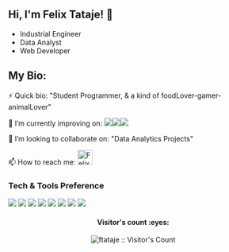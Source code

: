 ## Hi, I'm Felix Tataje! 👋

+ Industrial Engineer
+ Data Analyst
+ Web Developer

<html>

<h2>My Bio:</h2>
<p>
	⚡ Quick bio:                    "Student Programmer, & a kind of foodLover-gamer-animalLover"
</p>
<p>
	🔭 I’m currently improving on:        <img src="https://img.shields.io/badge/-C%20-659ad2?style=flat&logo=c%2B%2B&logoColor=ffffff"><img src="https://img.shields.io/badge/-Python-black?style=flat&logo=python&logoColor=white"><img src="https://img.shields.io/github/downloads/ftataje/prueba-UDD/total?color=yellow&label=Power%20Bi&logo=power%20bi&logoColor=yellow&style=plastic">
</p>
<p>
	👯 I’m looking to collaborate on: "Data Analytics Projects"
</p>
<p>
	📫 How to reach me:               <a href="https://www.linkedin.com/in/felix-alexander-tataje-requena-283a988b/">
		<img src="https://www.vectorlogo.zone/logos/linkedin/linkedin-icon.svg" alt="Felix Tataje Requena's LinkedIn Profile" height="30" width="30">
		</a>
</p>

### Tech & Tools Preference
<p>
<img src = "https://img.shields.io/badge/-HTML5-E34F26?style=flat&logo=html5&logoColor=white"> 
<img src = "https://img.shields.io/badge/-CSS3-1572B6?style=flat&logo=css3&logoColor=white">
<img src="https://img.shields.io/badge/-JavaScript-eed718?style=flat&logo=javascript&logoColor=ffffff">
<img src="https://img.shields.io/badge/-MySQL-F29111?style=flat&logo=mysql&logoColor=FFFFFF">
<img src="http://img.shields.io/badge/-Git-F1502F?style=flat&logo=git&logoColor=FFFFFF">
<img src="http://img.shields.io/badge/-Github-000000?style=flat&logo=github&logoColor=FFFFFF">
<img src="https://img.shields.io/badge/-C%20-659ad2?style=flat&logo=c%2B%2B&logoColor=ffffff">
<img src="https://img.shields.io/badge/-Python-black?style=flat&logo=python&logoColor=white">
</p>
	
<h4 align="center">Visitor's count :eyes:</h4>

<p align="center"><img src="https://profile-counter.glitch.me/{ftataje}/count.svg" alt="ftataje :: Visitor's Count" /></p>

    
</html>
